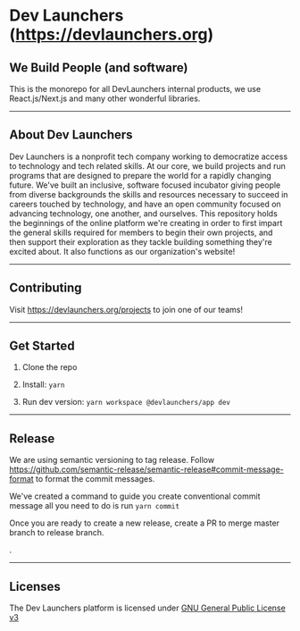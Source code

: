 # Dev Launchers (https://devlaunchers.org)

## We Build People (and software)

This is the monorepo for all DevLaunchers internal products, we use React.js/Next.js and many other wonderful libraries.

---

## About Dev Launchers

Dev Launchers is a nonprofit tech company working to democratize access to technology and tech related skills. At our core, we build projects and run programs that are designed to prepare the world for a rapidly changing future. We've built an inclusive, software focused incubator giving people from diverse backgrounds the skills and resources necessary to succeed in careers touched by technology, and have an open community focused on advancing technology, one another, and ourselves. This repository holds the beginnings of the online platform we're creating in order to first impart the general skills required for members to begin their own projects, and then support their exploration as they tackle building something they're excited about. It also functions as our organization's website!

---

## Contributing

Visit https://devlaunchers.org/projects to join one of our teams!

---

## Get Started

1. Clone the repo

2. Install: `yarn`

3. Run dev version: `yarn workspace @devlaunchers/app dev`

---

## Release

We are using semantic versioning to tag release. Follow https://github.com/semantic-release/semantic-release#commit-message-format
to format the commit messages.

We've created a command to guide you create conventional commit message all you need to do is run `yarn commit`

Once you are ready to create a new release, create a PR to merge master branch to release branch.

.

---

## Licenses

The Dev Launchers platform is licensed under [GNU General Public License v3](./LICENSE.md)
